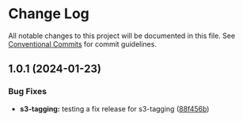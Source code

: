 # Change Log

All notable changes to this project will be documented in this file.
See [Conventional Commits](https://conventionalcommits.org) for commit guidelines.

## 1.0.1 (2024-01-23)


### Bug Fixes

* **s3-tagging:** testing a fix release for s3-tagging ([88f456b](https://github.com/twentyfourg/brian-lerna-test/commit/88f456b4d6f002cdc834dfb19e2f5df0ecf6a56f))
